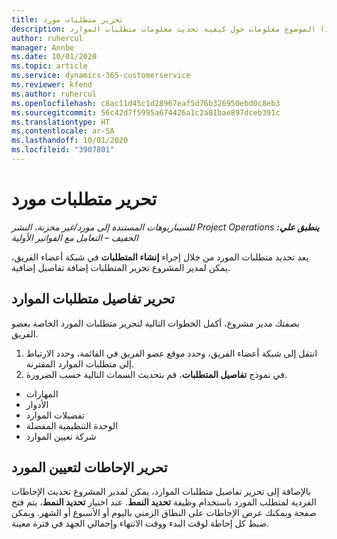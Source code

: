 ```yaml
---
title: تحرير متطلبات مورد
description: يوفر هذا الموضوع معلومات حول كيفية تحديث معلومات متطلبات الموارد.
author: ruhercul
manager: Annbe
ms.date: 10/01/2020
ms.topic: article
ms.service: dynamics-365-customerservice
ms.reviewer: kfend
ms.author: ruhercul
ms.openlocfilehash: c8ac11d45c1d28967eaf5d76b326950ebd0c8eb3
ms.sourcegitcommit: 56c42d7f5995a674426a1c2a81bae897dceb391c
ms.translationtype: HT
ms.contentlocale: ar-SA
ms.lasthandoff: 10/01/2020
ms.locfileid: "3907801"
---
```

# <a name="edit-a-resource-requirement"></a>تحرير متطلبات مورد

_**ينطبق علي:** ‏‫Project Operations للسيناريوهات المستندة إلى مورد/غير مخزنة‬، ‏‫النشر الخفيف – التعامل مع الفواتير الأولية‬_

بعد تحديد متطلبات المورد من خلال إجراء **إنشاء المتطلبات** في شبكة أعضاء الفريق، يمكن لمدير المشروع تحرير المتطلبات إضافة تفاصيل إضافية.

## <a name="edit-resource-requirement-details"></a>تحرير تفاصيل متطلبات الموارد

بصفتك مدير مشروع، أكمل الخطوات التالية لتحرير متطلبات المورد الخاصة بعضو الفريق.

1. انتقل إلى شبكة أعضاء الفريق، وحدد موقع عضو الفريق في القائمة، وحدد الارتباط إلى متطلبات الموارد المقترنة.
2. في نموذج **تفاصيل المتطلبات**، قم بتحديث السمات التالية حسب الضرورة.

- المهارات
- الأدوار
- تفضيلات الموارد
- الوحدة التنظيمية المفضلة
- شركة تعيين الموارد‬

## <a name="edit-resource-assignment-contours"></a>تحرير الإحاطات لتعيين المورد

بالإضافة إلى تحرير تفاصيل متطلبات الموارد، يمكن لمدير المشروع تحديث الإحاطات الفردية لمتطلب المورد باستخدام وظيفة **تحديد النمط**. عند اختيار **تحديد النمط**، يتم فتح صفحة ويمكنك عرض الإحاطات على النطاق الزمني باليوم أو الأسبوع أو الشهر. ويمكن ضبط كل إحاطة لوقت البدء ووقت الانتهاء وإجمالي الجهد في فترة معينة.